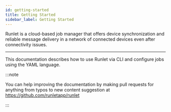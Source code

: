 ```yaml
---
id: getting-started
title: Getting Started
sidebar_label: Getting Started
---
```


Runlet is a cloud-based job manager that offers device synchronization and reliable message delivery in a network of connected devices even after connectivity issues.

---

This documentation describes how to use Runlet via CLI and configure jobs using the YAML language.

:::note

You can help improving the documentation by making pull requests for anything from typos to new content suggestion at https://github.com/runletapp/runlet

:::
